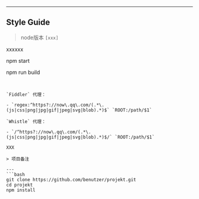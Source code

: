 


---
## Style Guide

> node版本 `[xxx]`


xxxxxx

npm start

npm run build
```


`Fiddler` 代理：

- `regex:^https?://now\.qq\.com/(.*\.(js|css|png|jpg|gif|jpeg|svg|blob).*)$` `ROOT:/path/$1`

`Whistle` 代理：

- `/^https?://now\.qq\.com/(.*\.(js|css|png|jpg|gif|jpeg|svg|blob).*)$/` `ROOT:/path/$1`

XXX

> 项目备注

---
```bash
git clone https://github.com/benutzer/projekt.git
cd projekt
npm install
